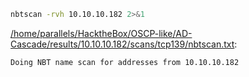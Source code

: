 ```bash
nbtscan -rvh 10.10.10.182 2>&1
```

[/home/parallels/HacktheBox/OSCP-like/AD-Cascade/results/10.10.10.182/scans/tcp139/nbtscan.txt](file:///home/parallels/HacktheBox/OSCP-like/AD-Cascade/results/10.10.10.182/scans/tcp139/nbtscan.txt):

```
Doing NBT name scan for addresses from 10.10.10.182



```
